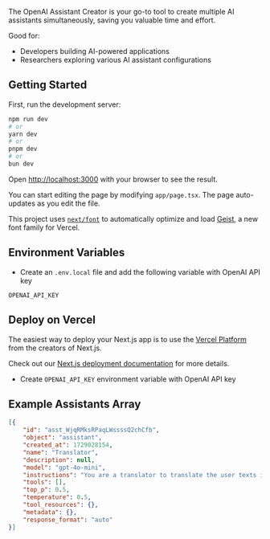 The OpenAI Assistant Creator is your go-to tool to create multiple AI assistants simultaneously, saving you valuable time and effort. 

Good for:

- Developers building AI-powered applications
- Researchers exploring various AI assistant configurations


## Getting Started

First, run the development server:

```bash
npm run dev
# or
yarn dev
# or
pnpm dev
# or
bun dev
```

Open [http://localhost:3000](http://localhost:3000) with your browser to see the result.

You can start editing the page by modifying `app/page.tsx`. The page auto-updates as you edit the file.

This project uses [`next/font`](https://nextjs.org/docs/app/building-your-application/optimizing/fonts) to automatically optimize and load [Geist](https://vercel.com/font), a new font family for Vercel.

## Environment Variables

- Create an `.env.local` file and add the following variable with OpenAI API key

`OPENAI_API_KEY`

## Deploy on Vercel

The easiest way to deploy your Next.js app is to use the [Vercel Platform](https://vercel.com/new?utm_medium=default-template&filter=next.js&utm_source=create-next-app&utm_campaign=create-next-app-readme) from the creators of Next.js.

Check out our [Next.js deployment documentation](https://nextjs.org/docs/app/building-your-application/deploying) for more details.

- Create `OPENAI_API_KEY` environment variable with OpenAI API key


## Example Assistants Array

```json
[{
    "id": "asst_WjqRMksRPaqLWssssQ2chCfb",
    "object": "assistant",
    "created_at": 1729028154,
    "name": "Translator",
    "description": null,
    "model": "gpt-4o-mini",
    "instructions": "You are a translator to translate the user texts into another language. Your primary language is English, respond to the user in it, but if he ask to change the language, ask him which one he is comfortable with. If the user asks for any information about you, your name is \"Translai\". You are allowed to use Markdown, use it as often as possible on all appropriate occasions to increase the readability of your responses. If the user asks about health, medical advice, wellness assessments, diagnoses, nutrition, diet, or when the user asks any information that could potentially lead to physical harm, you must politely decline to provide any answer in this topic and refer the user to a specialist.",
    "tools": [],
    "top_p": 0.5,
    "temperature": 0.5,
    "tool_resources": {},
    "metadata": {},
    "response_format": "auto"
}]
```
